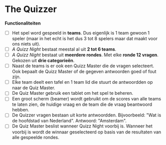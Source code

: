 

# The Quizzer

**Functionaliteiten**

 - [ ] Het spel word gespeeld in **teams**. Dus eigenlijk is 1 team gewoon 1 speler (maar in het echt is het dus 3 tot 8 spelers maar dat maakt voor ons niets uit).
 - [ ] *A Quizz Night* bestaat meestal al uit **2 tot 6 teams**.
 - [ ] *A Quizz Night* bestaat uit **meerdere rondes**. Met elke **ronde 12 vragen**. Gekozen uit **drie categorieën**.
 - [ ] Naast de teams is er ook een Quizz Master die de vragen selecteert. Ook bepaalt de Quizz Master of de gegeven antwoorden goed of fout zijn.
 - [ ] Elke team deelt een tafel en 1 team lid die stuurt de antwoordden op naar de Quiz Master.
 - [ ] De Quiz Master gebruik een tablet om het spel te beheren.
 - [ ] Een groot scherm (beamer) wordt gebruikt om de scores van alle teams te laten zien, de huidige vraag en de team die de vraag beantwoord hebben.
 - [ ] De Quizzer vragen bestaan uit korte antwoordden. Bijvoorbeeld: "Wat is de hoofdstad van Nederland". Antwoord: "Amsterdam".
 - [ ] De Quiz Master beslist wanneer Quizz Night voorbij is. Wanneer het voorbij is wordt de winnaar geselecteerd op basis van de resultaten van alle gespeelde rondes.
